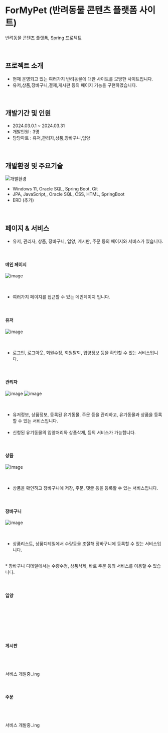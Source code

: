 # ForMyPet (반려동물 콘텐츠 플랫폼 사이트)
반려동물 콘텐츠 플랫폼, Spring 프로젝트
<br/><br/><br/>

## 프로젝트 소개
* 현재 운영되고 있는 여러가지 반려동물에 대한 사이트를 모방한 사이트입니다. 
* 유저,상품,장바구니,결제,게시판 등의 페이지 기능을 구현하였습니다.
<br/><br/><br/>

## 개발기간 및 인원
* 2024.03.0.1 ~ 2024.03.31
* 개발인원 : 3명
* 담당파트 : 유저,관리자,상품,장바구니,입양
<br/><br/><br/>

## 개발환경 및 주요기술
![개발환경](https://github.com/CHAERINYOU/Portfolio/assets/133833066/b4c26e64-da17-4207-9cba-772bbda35ebd)
* Windows 11, Oracle SQL, Spring Boot, Git
* JPA, JavaScript,, Oracle SQL, CSS, HTML, SpringBoot 
* ERD (추가)
<br/><br/><br/>

## 페이지 & 서비스
* 유저, 관리자, 상품, 장바구니, 입양, 게시판, 주문 등의 페이지와 서비스가 있습니다.
<br/><br/><br/>

#### 메인 페이지
![image](https://github.com/WooHanYeong/formypet/assets/133833197/1c09fab7-b8db-4b9d-9f8c-d2f2580da826)
<br/><br/><br/>
* 여러가지 페이지를 접근할 수 있는 메인페이지 입니다.
<br/><br/><br/>


#### 유저
![image](https://github.com/WooHanYeong/formypet/assets/133833197/caffa940-70b4-4a87-aaaa-bc9448a53024)
<br/><br/><br/>
* 로그인, 로그아웃, 회원수정, 회원탈퇴, 입양정보 등을 확인할 수 있는 서비스입니다.
<br/><br/><br/>

#### 관리자
![image](https://github.com/WooHanYeong/formypet/assets/133833197/db2deeec-679a-4d4b-91f7-127a58c1c616)
![image](https://github.com/WooHanYeong/formypet/assets/133833197/d6a0f73a-4e24-43c1-bed7-efac25059946)
<br/><br/><br/>
* 유저정보, 상품정보, 등록된 유기동물, 주문 등을 관리하고, 유기동물과 상품을 등록할 수 있는 서비스입니다.
<br/><br/>
* 신청된 유기동물의 입양처리와 상품삭제, 등의 서비스가 가능합니다.
<br/><br/><br/>

#### 상품
![image](https://github.com/WooHanYeong/formypet/assets/133833197/49da724e-4a16-4413-bdc0-1bef8924e0d0)
<br/><br/><br/>
* 상품을 확인하고 장바구니에 저장, 주문, 댓글 등을 등록할 수 있는 서비스입니다.
<br/><br/><br/>

#### 장바구니 
![image](https://github.com/WooHanYeong/formypet/assets/133833197/1031199d-2946-4c89-970a-954d96299007)
<br/><br/><br/>
* 상품리스트, 상품디테일에서 수량등을 조절해 장바구니에 등록할 수 있는 서비스입니다.
<br/>
* 장바구니 디테일에서는 수량수정, 상품삭제, 바로 주문 등의 서비스를 이용할 수 있습니다.
<br/><br/><br/>

#### 입양
<br/><br/><br/>
<br/><br/><br/>

#### 게시판
<br/><br/><br/>
서비스 개발중..ing
<br/><br/><br/>

#### 주문
<br/><br/><br/>
서비스 개발중..ing
<br/><br/><br/>
